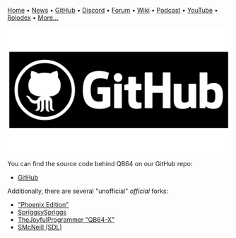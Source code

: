 [Home](https://qb64.com) • [News](news.md) • [GitHub](github.md) • [Discord](discord.md) • [Forum](forum.md) • [Wiki](wiki.md) • [Podcast](podcast.md) • [YouTube](youtube.md) • [Rolodex](rolodex.md) • [More...](more.md)

![GitHub](images/github.png)

You can find the source code behind QB64 on our GitHub repo:

- [GitHub](https://github.com/QB64Team/qb64)

Additionally, there are several "unofficial" *official* forks:

- ["Phoenix Edition"](https://github.com/QB64-Phoenix-Edition/QB64pe/)
- [SpriggsySpriggs](https://github.com/SpriggsySpriggs/qb64)
- [TheJoyfulProgrammer "QB64-X"](github.com/TheJoyfulProgrammer/QB64-X)
- [SMcNeill (SDL)](github.com/SteveMcNeill/QB64-SDL)
